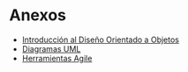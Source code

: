 # Anexos  
 
- [Introducción al Diseño Orientado a Objetos](introduccion.md)  
- [Diagramas UML](diagramasUML.md)
- [Herramientas Agile](diagramasUML/herramientasAgile.md)
